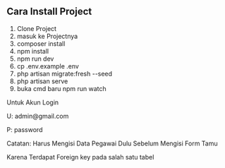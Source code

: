 ## Cara Install Project
<ol>
  <li>Clone Project</li>
  <li>masuk ke Projectnya</li>
  <li>composer install</li>
  <li>npm install</li>
  <li>npm run dev</li>
  <li>cp .env.example .env</li>
  <li>php artisan migrate:fresh --seed</li>
  <li>php artisan serve</li>
  <li>buka cmd baru npm run watch</li>
</ol>
<p>Untuk Akun Login</p>
<p>U: admin@gmail.com</p>
<p>P: password </p>
<p>Catatan: Harus Mengisi Data Pegawai Dulu Sebelum Mengisi Form Tamu</p>
<p>Karena Terdapat Foreign key pada salah satu tabel</p>
